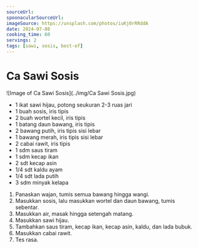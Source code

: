 ```yaml
---
sourceUrl: 
spoonacularSourceUrl: 
imageSource: https://unsplash.com/photos/iuKj0rRRddA
date: 2024-07-08
cooking_time: 60
servings: 2
tags: [sawi, sosis, best-of]
---
```

# Ca Sawi Sosis

![Image of Ca Sawi Sosis](../img/Ca Sawi Sosis.jpg)

- 1 ikat sawi hijau, potong seukuran 2-3 ruas jari
- 1 buah sosis, iris tipis
- 2 buah wortel kecil, iris tipis
- 1 batang daun bawang, iris tipis
- 2 bawang putih, iris tipis sisi lebar
- 1 bawang merah, iris tipis sisi lebar
- 2 cabai rawit, iris tipis
- 1 sdm saus tiram
- 1 sdm kecap ikan
- 2 sdt kecap asin
- 1/4 sdt kaldu ayam
- 1/4 sdt lada putih
- 3 sdm minyak kelapa

1. Panaskan wajan, tumis semua bawang hingga wangi.
2. Masukkan sosis, lalu masukkan wortel dan daun bawang, tumis sebentar.
3. Masukkan air, masak hingga setengah matang.
4. Masukkan sawi hijau.
5. Tambahkan saus tiram, kecap ikan, kecap asin, kaldu, dan lada bubuk.
6. Masukkan cabai rawit.
7. Tes rasa.

